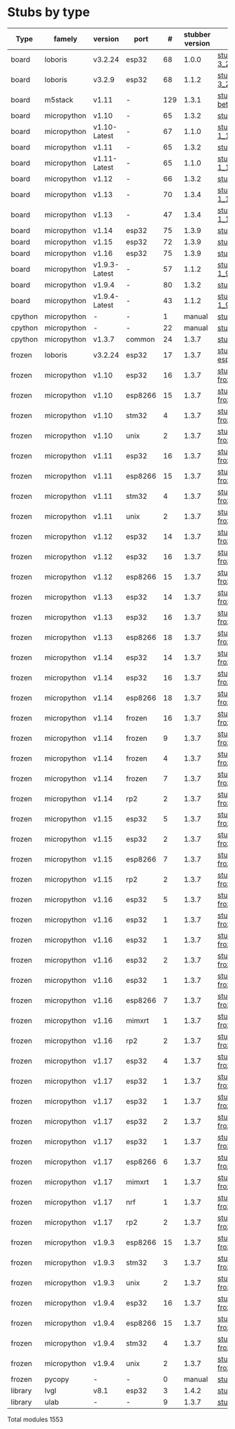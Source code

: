 
# Stubs by type 

|Type|famely|version|port| # |stubber version|stub folder 
|-|-|-|-|-|-|-
|board|loboris | v3.2.24 | esp32 | 68 | 1.0.0|[stubs/loboris-esp32_lobo-3_2_24](https://github.com/Josverl/micropython-stubs/tree/master/stubs/loboris-esp32_lobo-3_2_24)
|board|loboris | v3.2.9 | esp32 | 68 | 1.1.2|[stubs/loboris-esp32_lobo-3_2_9](https://github.com/Josverl/micropython-stubs/tree/master/stubs/loboris-esp32_lobo-3_2_9)
|board|m5stack | v1.11 | - | 129 | 1.3.1|[stubs/m5stack_flowui-1_4_0-beta](https://github.com/Josverl/micropython-stubs/tree/master/stubs/m5stack_flowui-1_4_0-beta)
|board|micropython | v1.10 | - | 65 | 1.3.2|[stubs/micropython-esp32-1_10](https://github.com/Josverl/micropython-stubs/tree/master/stubs/micropython-esp32-1_10)
|board|micropython | v1.10-Latest | - | 67 | 1.1.0|[stubs/micropython-esp8266-1_10](https://github.com/Josverl/micropython-stubs/tree/master/stubs/micropython-esp8266-1_10)
|board|micropython | v1.11 | - | 65 | 1.3.2|[stubs/micropython-esp32-1_11](https://github.com/Josverl/micropython-stubs/tree/master/stubs/micropython-esp32-1_11)
|board|micropython | v1.11-Latest | - | 65 | 1.1.0|[stubs/micropython-esp8266-1_11](https://github.com/Josverl/micropython-stubs/tree/master/stubs/micropython-esp8266-1_11)
|board|micropython | v1.12 | - | 66 | 1.3.2|[stubs/micropython-esp32-1_12](https://github.com/Josverl/micropython-stubs/tree/master/stubs/micropython-esp32-1_12)
|board|micropython | v1.13 | - | 70 | 1.3.4|[stubs/micropython-esp32-1_13-103](https://github.com/Josverl/micropython-stubs/tree/master/stubs/micropython-esp32-1_13-103)
|board|micropython | v1.13 | - | 47 | 1.3.4|[stubs/micropython-pyboard-1_13-95](https://github.com/Josverl/micropython-stubs/tree/master/stubs/micropython-pyboard-1_13-95)
|board|micropython | v1.14 | esp32 | 75 | 1.3.9|[stubs/micropython-esp32-1_14](https://github.com/Josverl/micropython-stubs/tree/master/stubs/micropython-esp32-1_14)
|board|micropython | v1.15 | esp32 | 72 | 1.3.9|[stubs/micropython-esp32-1_15](https://github.com/Josverl/micropython-stubs/tree/master/stubs/micropython-esp32-1_15)
|board|micropython | v1.16 | esp32 | 75 | 1.3.9|[stubs/micropython-esp32-1_16](https://github.com/Josverl/micropython-stubs/tree/master/stubs/micropython-esp32-1_16)
|board|micropython | v1.9.3-Latest | - | 57 | 1.1.2|[stubs/micropython-esp8266-1_9_3](https://github.com/Josverl/micropython-stubs/tree/master/stubs/micropython-esp8266-1_9_3)
|board|micropython | v1.9.4 | - | 80 | 1.3.2|[stubs/ev3_pybricks_1_0_0](https://github.com/Josverl/micropython-stubs/tree/master/stubs/ev3_pybricks_1_0_0)
|board|micropython | v1.9.4-Latest | - | 43 | 1.1.2|[stubs/micropython-esp8266-1_9_4](https://github.com/Josverl/micropython-stubs/tree/master/stubs/micropython-esp8266-1_9_4)
|cpython|micropython | - | - | 1 | manual|[stubs/cpython_pyboard](https://github.com/Josverl/micropython-stubs/tree/master/stubs/cpython_pyboard)
|cpython|micropython | - | - | 22 | manual|[stubs/micropython_cpython_core](https://github.com/Josverl/micropython-stubs/tree/master/stubs/micropython_cpython_core)
|cpython|micropython | v1.3.7 | common | 24 | 1.3.7|[stubs/cpython_core](https://github.com/Josverl/micropython-stubs/tree/master/stubs/cpython_core)
|frozen|loboris | v3.2.24 | esp32 | 17 | 1.3.7|[stubs/loboris-esp32_lobo_3_2_24-frozen](https://github.com/Josverl/micropython-stubs/tree/master/stubs/loboris-esp32_lobo_3_2_24-frozen)
|frozen|micropython | v1.10 | esp32 | 16 | 1.3.7|[stubs/micropython-1_10-frozen/esp32/GENERIC](https://github.com/Josverl/micropython-stubs/tree/master/stubs/micropython-1_10-frozen/esp32/GENERIC)
|frozen|micropython | v1.10 | esp8266 | 15 | 1.3.7|[stubs/micropython-1_10-frozen/esp8266/GENERIC](https://github.com/Josverl/micropython-stubs/tree/master/stubs/micropython-1_10-frozen/esp8266/GENERIC)
|frozen|micropython | v1.10 | stm32 | 4 | 1.3.7|[stubs/micropython-1_10-frozen/stm32/GENERIC](https://github.com/Josverl/micropython-stubs/tree/master/stubs/micropython-1_10-frozen/stm32/GENERIC)
|frozen|micropython | v1.10 | unix | 2 | 1.3.7|[stubs/micropython-1_10-frozen/unix/GENERIC](https://github.com/Josverl/micropython-stubs/tree/master/stubs/micropython-1_10-frozen/unix/GENERIC)
|frozen|micropython | v1.11 | esp32 | 16 | 1.3.7|[stubs/micropython-1_11-frozen/esp32/GENERIC](https://github.com/Josverl/micropython-stubs/tree/master/stubs/micropython-1_11-frozen/esp32/GENERIC)
|frozen|micropython | v1.11 | esp8266 | 15 | 1.3.7|[stubs/micropython-1_11-frozen/esp8266/GENERIC](https://github.com/Josverl/micropython-stubs/tree/master/stubs/micropython-1_11-frozen/esp8266/GENERIC)
|frozen|micropython | v1.11 | stm32 | 4 | 1.3.7|[stubs/micropython-1_11-frozen/stm32/GENERIC](https://github.com/Josverl/micropython-stubs/tree/master/stubs/micropython-1_11-frozen/stm32/GENERIC)
|frozen|micropython | v1.11 | unix | 2 | 1.3.7|[stubs/micropython-1_11-frozen/unix/GENERIC](https://github.com/Josverl/micropython-stubs/tree/master/stubs/micropython-1_11-frozen/unix/GENERIC)
|frozen|micropython | v1.12 | esp32 | 14 | 1.3.7|[stubs/micropython-1_12-frozen/esp32/GENERIC](https://github.com/Josverl/micropython-stubs/tree/master/stubs/micropython-1_12-frozen/esp32/GENERIC)
|frozen|micropython | v1.12 | esp32 | 16 | 1.3.7|[stubs/micropython-1_12-frozen/esp32/TINYPICO](https://github.com/Josverl/micropython-stubs/tree/master/stubs/micropython-1_12-frozen/esp32/TINYPICO)
|frozen|micropython | v1.12 | esp8266 | 15 | 1.3.7|[stubs/micropython-1_12-frozen/esp8266/GENERIC](https://github.com/Josverl/micropython-stubs/tree/master/stubs/micropython-1_12-frozen/esp8266/GENERIC)
|frozen|micropython | v1.13 | esp32 | 14 | 1.3.7|[stubs/micropython-1_13-frozen/esp32/GENERIC](https://github.com/Josverl/micropython-stubs/tree/master/stubs/micropython-1_13-frozen/esp32/GENERIC)
|frozen|micropython | v1.13 | esp32 | 16 | 1.3.7|[stubs/micropython-1_13-frozen/esp32/TINYPICO](https://github.com/Josverl/micropython-stubs/tree/master/stubs/micropython-1_13-frozen/esp32/TINYPICO)
|frozen|micropython | v1.13 | esp8266 | 18 | 1.3.7|[stubs/micropython-1_13-frozen/esp8266/GENERIC](https://github.com/Josverl/micropython-stubs/tree/master/stubs/micropython-1_13-frozen/esp8266/GENERIC)
|frozen|micropython | v1.14 | esp32 | 14 | 1.3.7|[stubs/micropython-1_14-frozen/esp32/GENERIC](https://github.com/Josverl/micropython-stubs/tree/master/stubs/micropython-1_14-frozen/esp32/GENERIC)
|frozen|micropython | v1.14 | esp32 | 16 | 1.3.7|[stubs/micropython-1_14-frozen/esp32/TINYPICO](https://github.com/Josverl/micropython-stubs/tree/master/stubs/micropython-1_14-frozen/esp32/TINYPICO)
|frozen|micropython | v1.14 | esp8266 | 18 | 1.3.7|[stubs/micropython-1_14-frozen/esp8266/GENERIC](https://github.com/Josverl/micropython-stubs/tree/master/stubs/micropython-1_14-frozen/esp8266/GENERIC)
|frozen|micropython | v1.14 | frozen | 16 | 1.3.7|[stubs/micropython-1_14-frozen/esp32/RELEASE](https://github.com/Josverl/micropython-stubs/tree/master/stubs/micropython-1_14-frozen/esp32/RELEASE)
|frozen|micropython | v1.14 | frozen | 9 | 1.3.7|[stubs/micropython-1_14-frozen/GENERIC](https://github.com/Josverl/micropython-stubs/tree/master/stubs/micropython-1_14-frozen/GENERIC)
|frozen|micropython | v1.14 | frozen | 4 | 1.3.7|[stubs/micropython-1_14-frozen/stm32/GENERIC](https://github.com/Josverl/micropython-stubs/tree/master/stubs/micropython-1_14-frozen/stm32/GENERIC)
|frozen|micropython | v1.14 | frozen | 7 | 1.3.7|[stubs/micropython-1_14-frozen/stm32/PYBD_SF2](https://github.com/Josverl/micropython-stubs/tree/master/stubs/micropython-1_14-frozen/stm32/PYBD_SF2)
|frozen|micropython | v1.14 | rp2 | 2 | 1.3.7|[stubs/micropython-1_14-frozen/rp2/GENERIC](https://github.com/Josverl/micropython-stubs/tree/master/stubs/micropython-1_14-frozen/rp2/GENERIC)
|frozen|micropython | v1.15 | esp32 | 5 | 1.3.7|[stubs/micropython-1_15-frozen/esp32/GENERIC](https://github.com/Josverl/micropython-stubs/tree/master/stubs/micropython-1_15-frozen/esp32/GENERIC)
|frozen|micropython | v1.15 | esp32 | 2 | 1.3.7|[stubs/micropython-1_15-frozen/esp32/TINYPICO](https://github.com/Josverl/micropython-stubs/tree/master/stubs/micropython-1_15-frozen/esp32/TINYPICO)
|frozen|micropython | v1.15 | esp8266 | 7 | 1.3.7|[stubs/micropython-1_15-frozen/esp8266/GENERIC](https://github.com/Josverl/micropython-stubs/tree/master/stubs/micropython-1_15-frozen/esp8266/GENERIC)
|frozen|micropython | v1.15 | rp2 | 2 | 1.3.7|[stubs/micropython-1_15-frozen/rp2/GENERIC](https://github.com/Josverl/micropython-stubs/tree/master/stubs/micropython-1_15-frozen/rp2/GENERIC)
|frozen|micropython | v1.16 | esp32 | 5 | 1.3.7|[stubs/micropython-1_16-frozen/esp32/GENERIC](https://github.com/Josverl/micropython-stubs/tree/master/stubs/micropython-1_16-frozen/esp32/GENERIC)
|frozen|micropython | v1.16 | esp32 | 1 | 1.3.7|[stubs/micropython-1_16-frozen/esp32/M5STACK_ATOM](https://github.com/Josverl/micropython-stubs/tree/master/stubs/micropython-1_16-frozen/esp32/M5STACK_ATOM)
|frozen|micropython | v1.16 | esp32 | 1 | 1.3.7|[stubs/micropython-1_16-frozen/esp32/UM_FEATHERS2](https://github.com/Josverl/micropython-stubs/tree/master/stubs/micropython-1_16-frozen/esp32/UM_FEATHERS2)
|frozen|micropython | v1.16 | esp32 | 2 | 1.3.7|[stubs/micropython-1_16-frozen/esp32/UM_TINYPICO](https://github.com/Josverl/micropython-stubs/tree/master/stubs/micropython-1_16-frozen/esp32/UM_TINYPICO)
|frozen|micropython | v1.16 | esp32 | 1 | 1.3.7|[stubs/micropython-1_16-frozen/esp32/UM_TINYS2](https://github.com/Josverl/micropython-stubs/tree/master/stubs/micropython-1_16-frozen/esp32/UM_TINYS2)
|frozen|micropython | v1.16 | esp8266 | 7 | 1.3.7|[stubs/micropython-1_16-frozen/esp8266/GENERIC](https://github.com/Josverl/micropython-stubs/tree/master/stubs/micropython-1_16-frozen/esp8266/GENERIC)
|frozen|micropython | v1.16 | mimxrt | 1 | 1.3.7|[stubs/micropython-1_16-frozen/mimxrt/GENERIC](https://github.com/Josverl/micropython-stubs/tree/master/stubs/micropython-1_16-frozen/mimxrt/GENERIC)
|frozen|micropython | v1.16 | rp2 | 2 | 1.3.7|[stubs/micropython-1_16-frozen/rp2/GENERIC](https://github.com/Josverl/micropython-stubs/tree/master/stubs/micropython-1_16-frozen/rp2/GENERIC)
|frozen|micropython | v1.17 | esp32 | 4 | 1.3.7|[stubs/micropython-1_17-frozen/esp32/GENERIC](https://github.com/Josverl/micropython-stubs/tree/master/stubs/micropython-1_17-frozen/esp32/GENERIC)
|frozen|micropython | v1.17 | esp32 | 1 | 1.3.7|[stubs/micropython-1_17-frozen/esp32/M5STACK_ATOM](https://github.com/Josverl/micropython-stubs/tree/master/stubs/micropython-1_17-frozen/esp32/M5STACK_ATOM)
|frozen|micropython | v1.17 | esp32 | 1 | 1.3.7|[stubs/micropython-1_17-frozen/esp32/UM_FEATHERS2](https://github.com/Josverl/micropython-stubs/tree/master/stubs/micropython-1_17-frozen/esp32/UM_FEATHERS2)
|frozen|micropython | v1.17 | esp32 | 2 | 1.3.7|[stubs/micropython-1_17-frozen/esp32/UM_TINYPICO](https://github.com/Josverl/micropython-stubs/tree/master/stubs/micropython-1_17-frozen/esp32/UM_TINYPICO)
|frozen|micropython | v1.17 | esp32 | 1 | 1.3.7|[stubs/micropython-1_17-frozen/esp32/UM_TINYS2](https://github.com/Josverl/micropython-stubs/tree/master/stubs/micropython-1_17-frozen/esp32/UM_TINYS2)
|frozen|micropython | v1.17 | esp8266 | 6 | 1.3.7|[stubs/micropython-1_17-frozen/esp8266/GENERIC](https://github.com/Josverl/micropython-stubs/tree/master/stubs/micropython-1_17-frozen/esp8266/GENERIC)
|frozen|micropython | v1.17 | mimxrt | 1 | 1.3.7|[stubs/micropython-1_17-frozen/mimxrt/GENERIC](https://github.com/Josverl/micropython-stubs/tree/master/stubs/micropython-1_17-frozen/mimxrt/GENERIC)
|frozen|micropython | v1.17 | nrf | 1 | 1.3.7|[stubs/micropython-1_17-frozen/nrf/GENERIC](https://github.com/Josverl/micropython-stubs/tree/master/stubs/micropython-1_17-frozen/nrf/GENERIC)
|frozen|micropython | v1.17 | rp2 | 2 | 1.3.7|[stubs/micropython-1_17-frozen/rp2/GENERIC](https://github.com/Josverl/micropython-stubs/tree/master/stubs/micropython-1_17-frozen/rp2/GENERIC)
|frozen|micropython | v1.9.3 | esp8266 | 15 | 1.3.7|[stubs/micropython-1_9_3-frozen/esp8266/GENERIC](https://github.com/Josverl/micropython-stubs/tree/master/stubs/micropython-1_9_3-frozen/esp8266/GENERIC)
|frozen|micropython | v1.9.3 | stm32 | 3 | 1.3.7|[stubs/micropython-1_9_3-frozen/stm32/GENERIC](https://github.com/Josverl/micropython-stubs/tree/master/stubs/micropython-1_9_3-frozen/stm32/GENERIC)
|frozen|micropython | v1.9.3 | unix | 2 | 1.3.7|[stubs/micropython-1_9_3-frozen/unix/GENERIC](https://github.com/Josverl/micropython-stubs/tree/master/stubs/micropython-1_9_3-frozen/unix/GENERIC)
|frozen|micropython | v1.9.4 | esp32 | 16 | 1.3.7|[stubs/micropython-1_9_4-frozen/esp32/GENERIC](https://github.com/Josverl/micropython-stubs/tree/master/stubs/micropython-1_9_4-frozen/esp32/GENERIC)
|frozen|micropython | v1.9.4 | esp8266 | 15 | 1.3.7|[stubs/micropython-1_9_4-frozen/esp8266/GENERIC](https://github.com/Josverl/micropython-stubs/tree/master/stubs/micropython-1_9_4-frozen/esp8266/GENERIC)
|frozen|micropython | v1.9.4 | stm32 | 4 | 1.3.7|[stubs/micropython-1_9_4-frozen/stm32/GENERIC](https://github.com/Josverl/micropython-stubs/tree/master/stubs/micropython-1_9_4-frozen/stm32/GENERIC)
|frozen|micropython | v1.9.4 | unix | 2 | 1.3.7|[stubs/micropython-1_9_4-frozen/unix/GENERIC](https://github.com/Josverl/micropython-stubs/tree/master/stubs/micropython-1_9_4-frozen/unix/GENERIC)
|frozen|pycopy | - | - | 0 | manual|[stubs/pycopy-0_0_0-frozen](https://github.com/Josverl/micropython-stubs/tree/master/stubs/pycopy-0_0_0-frozen)
|library|lvgl | v8.1 | esp32 | 3 | 1.4.2|[stubs/lvgl-8_1_0_dev-esp32](https://github.com/Josverl/micropython-stubs/tree/master/stubs/lvgl-8_1_0_dev-esp32)
|library|ulab | - | - | 9 | 1.3.7|[stubs/micropython-ulab](https://github.com/Josverl/micropython-stubs/tree/master/stubs/micropython-ulab)


Total modules  1553

